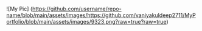 
![My Pic]
(https://github.com/username/repo-name/blob/main/assets/images/https://github.com/vaniyakuldeep2711/MyPortfolio/blob/main/assets/images/9323.png?raw=true?raw=true)
